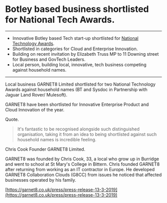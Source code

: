 # Botley based business shortlisted for National Tech Awards.

---

- Innovative Botley based Tech start-up shortlisted for [National Technology Awards](http://nationaltechnologyawards.co.uk/shortlist19.php).
- Shortlisted in categories for Cloud and Enterprise Innovation.
- Building on recent invitation by Elizabeth Truss MP to 11 Downing street for Business and GovTech Leaders.
- Local person, building local, innovative, tech business competing against household names.

---

Local business GARNET8 Limited shortlisted for two National Technology Awards against household names (BT and  Sysdoc in Partnership with Jaguar Land Rover/  Mulesoft).

GARNET8 have been shortlisted for Innovative Enterprise Product and Cloud Innovation of the year.

Quote.

> It's fantastic to be recognised alongside such distinguished organisation, taking it from an idea to being shortlisted against such household names is incredible feeling.

Chris Cook Founder GARNET8 Limited.

GARNET8 was founded by Chris Cook, 33, a local who grow up in Burridge and went to school at St Mary's College in Bittern. Chris founded GARNET8 after returning from working as an IT contractor in Europe. He developed GARNET8 Collaboration Clouds (G8CC) from issues he noticed that affected businesses operated by his family.

[https://garnet8.co.uk/press/press-release-13-3-2019](https://garnet8.co.uk/press/press-release-13-3-2019)
